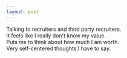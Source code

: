 ```yaml
---
layout: post
---
```



Talking to recruiters and third party recruiters.  
It feels like I really don't know my value.  
Puts me to think about how much I am worth.  
Very self-centered thoughts I have to say.  